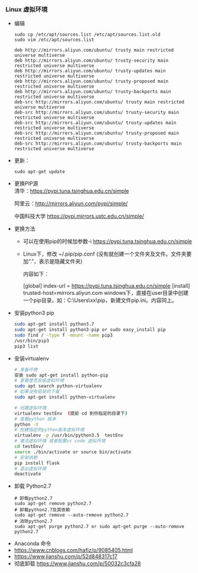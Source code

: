 ### Linux 虚拟环境

- 编辑 
    ```
    sudo cp /etc/apt/sources.list /etc/apt/sources.list.old
    sudo vim /etc/apt/sources.list
    
    deb http://mirrors.aliyun.com/ubuntu/ trusty main restricted universe multiverse
    deb http://mirrors.aliyun.com/ubuntu/ trusty-security main restricted universe multiverse
    deb http://mirrors.aliyun.com/ubuntu/ trusty-updates main restricted universe multiverse
    deb http://mirrors.aliyun.com/ubuntu/ trusty-proposed main restricted universe multiverse
    deb http://mirrors.aliyun.com/ubuntu/ trusty-backports main restricted universe multiverse
    deb-src http://mirrors.aliyun.com/ubuntu/ trusty main restricted universe multiverse
    deb-src http://mirrors.aliyun.com/ubuntu/ trusty-security main restricted universe multiverse
    deb-src http://mirrors.aliyun.com/ubuntu/ trusty-updates main restricted universe multiverse
    deb-src http://mirrors.aliyun.com/ubuntu/ trusty-proposed main restricted universe multiverse
    deb-src http://mirrors.aliyun.com/ubuntu/ trusty-backports main restricted universe multiverse    
    ```
- 更新：
    ``` 
    sudo apt-get update
    ```
    
- 更换PIP源  
    清华：https://pypi.tuna.tsinghua.edu.cn/simple

    阿里云：http://mirrors.aliyun.com/pypi/simple/

    中国科技大学 https://pypi.mirrors.ustc.edu.cn/simple/

- 更换方法
  - 可以在使用pip的时候加参数-i https://pypi.tuna.tsinghua.edu.cn/simple

  - Linux下，修改 ~/.pip/pip.conf (没有就创建一个文件夹及文件。文件夹要加“.”，表示是隐藏文件夹)

      内容如下：

      [global]
      index-url = https://pypi.tuna.tsinghua.edu.cn/simple
      [install]
      trusted-host=mirrors.aliyun.com
      windows下，直接在user目录中创建一个pip目录，如：C:\Users\xx\pip，新建文件pip.ini。内容同上。

- 安装python3 pip
    ``` bash
    sudo apt-get install python3.7
    sudo apt-get install python3-pip or sudo easy_install pip
    sudo find / -type f -mount -name pip3
    /usr/bin/pip3
    pip3 list
    ```

* 安装virtualenv
    ``` bash
    # 准备环境 
    安装 sudo apt-get install python-pip
    # 查看是否安装虚拟环境
    sudo apt search python-virtualenv
    # 如果没有安装则下载
    sudo apt-get install python-virtualenv

    # 创建虚拟环境
    virtualenv testEnv  (提前 cd 到你指定的目录下)
    # 查看python 版本
    python -V
    # 创建指定的python版本虚拟环境
    virtualenv -p /usr/bin/python3.5  testEnv 
    # 激活虚拟环境 或者配置vs code 虚拟环境
    cd testEnv/
    source ./bin/activate or source bin/activate
    # 安装依赖
    pip install flask
    # 退出虚拟环境
    deactivate
    ```
    
- 卸载 Python2.7  
    ```
    # 卸载python2.7
    sudo apt-get remove python2.7
    # 卸载python2.7及其依赖
    sudo apt-get remove --auto-remove python2.7
    # 消除python2.7
    sudo apt-get purge python2.7 or sudo apt-get purge --auto-remove python2.7
    ```

* Anaconda 命令 
* <https://www.cnblogs.com/hafiz/p/9085405.html>
* <https://www.jianshu.com/p/52d848317c17>
* 彻底卸载  <https://www.jianshu.com/p/50032c3cfa28>
